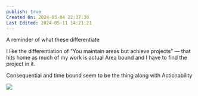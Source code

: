 ```yaml
---
publish: true
Created On: 2024-05-04 22:37:30
Last Edited: 2024-05-11 14:21:21
---
```

A reminder of what these differentiate 

I like the differentiation of “You maintain areas but achieve projects” — that hits home as much of my work is actual Area bound and I have to find the project in it. 

Consequential and time bound seem to be the thing along with Actionability 

![](https://res.cloudinary.com/dg3gyk0gu/image/upload/c_scale,f_auto,q_auto:best,w_1100/v1586173192/maggieappleton.com/basb/Basb1-4_2x.jpg)